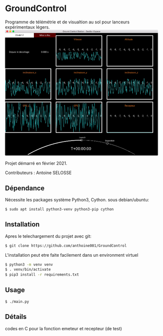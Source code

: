 # GroundControl
Programme de télémétrie et de visualtion au sol pour lanceurs expérimentaux légers.
![GroundControl-screenshot](screenshot2.png)

Projet démarré en février 2021.

Contributeurs :
Antoine SELOSSE

## Dépendance
Nécessite les packages système Python3, Cython.
sous debian/ubuntu:

```bash
$ sudo apt install python3-venv python3-pip cython
```

## Installation
Apres le telechargement du projet avec git:
```bash
$ git clone https://github.com/anthoine001/GroundControl
```

L'installation peut etre faite facilement dans un environment virtuel
```bash
$ python3 -m venv venv
$ . venv/bin/activate
$ pip3 install -r requirements.txt
```

## Usage
```bash
$ ./main.py
```

## Détails
codes en C pour la fonction emeteur et recepteur (de test)
